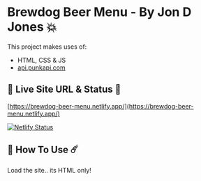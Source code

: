 # Brewdog Beer Menu - By Jon D Jones 💥

This project makes uses of:

- HTML, CSS & JS
- [api.punkapi.com](https://api.punkapi.com/v2/beers)

## 👻 Live Site URL & Status 👺

[https://brewdog-beer-menu.netlify.app/](https://brewdog-beer-menu.netlify.app/)

[![Netlify Status](https://api.netlify.com/api/v1/badges/c3e6ca61-d64c-4854-82a0-0737e614a95c/deploy-status)](https://app.netlify.com/sites/modest-ptolemy-9b4809/deploys)

## 👾 How To Use ☄️

Load the site.. its HTML only!
